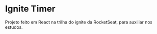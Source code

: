 # Ignite Timer
Projeto feito em React na trilha do ignite da RocketSeat, para auxiliar nos estudos.
